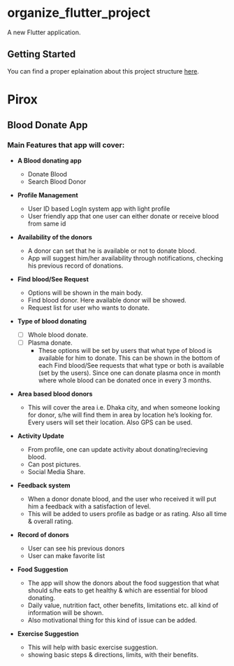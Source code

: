 # organize_flutter_project

A new Flutter application.

## Getting Started

You can find a proper eplaination about this project structure [here](https://dev.to/rafatmeraz/how-to-organize-a-flutter-project-2cpf).

# Pirox
## Blood Donate App

### Main Features that app will cover:
- **A Blood donating app**
  - Donate Blood
  - Search Blood Donor
- **Profile Management**
  - User ID based LogIn system app with light profile
  - User friendly app that one user can either donate or receive blood from same id
-	**Availability of the donors**
    - A donor can set that he is available or not to donate blood.
    - App will suggest him/her availability through notifications, checking his previous record of donations.
- **Find blood/See Request**
  - Options will be shown in the main body.
  - Find blood donor. Here available donor will be showed.
  - Request list for user who wants to donate.
-	**Type of blood donating**
    - [ ] Whole blood donate.
    - [ ] Plasma donate.
      - These options will be set by users that what type of blood is available for him to donate. This can be shown in the bottom of each Find blood/See requests that what type or both is available (set by the users). Since one can donate plasma once in month where whole blood can be donated once in every 3 months.
- **Area based blood donors**
  - This will cover the area i.e. Dhaka city, and when someone looking for donor, s/he will find them in area by location he’s looking for. Every users will set their location. Also GPS can be used.

- **Activity Update**
  - From profile, one can update activity about donating/recieving blood.
  - Can post pictures.
  - Social Media Share.
  
-	**Feedback system**
    -	When a donor donate blood, and the user who received it will put him a feedback with a satisfaction of level.
    - This will be added to users profile as badge or as rating. Also all time & overall rating.
-	**Record of donors**
    -	User can see his previous donors
    - User can make favorite list
-	**Food Suggestion**
    -	The app will show the donors about the food suggestion that what should s/he eats to get healthy & which are essential for blood donating.
    - Daily value, nutrition fact, other benefits, limitations etc. all kind of information will be shown.
    - Also motivational thing for this kind of issue can be added.
-	**Exercise Suggestion**
    -	This will help with basic exercise suggestion.
    - showing basic steps & directions, limits, with their benefits.
